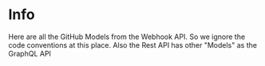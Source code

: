 # Info
Here are all the GitHub Models from the Webhook API. So we ignore the code conventions at this place.
Also the Rest API has other "Models" as the GraphQL API